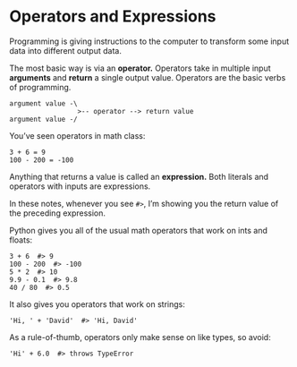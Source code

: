 # Operators and Expressions

Programming is giving instructions to the computer to transform some input data into different output data.

The most basic way is via an **operator.** Operators take in multiple input **arguments** and **return** a single output value. Operators are the basic verbs of programming.

    argument value -\
                     >-- operator --> return value
    argument value -/

You’ve seen operators in math class:

    3 + 6 = 9
    100 - 200 = -100

Anything that returns a value is called an **expression.** Both literals and operators with inputs are expressions.

In these notes, whenever you see `#>`, I’m showing you the return value of the preceding expression.

Python gives you all of the usual math operators that work on ints and floats:

    3 + 6  #> 9
    100 - 200  #> -100
    5 * 2  #> 10
    9.9 - 0.1  #> 9.8
    40 / 80  #> 0.5

It also gives you operators that work on strings:

    'Hi, ' + 'David'  #> 'Hi, David'

As a rule-of-thumb, operators only make sense on like types, so avoid:

    'Hi' + 6.0  #> throws TypeError
